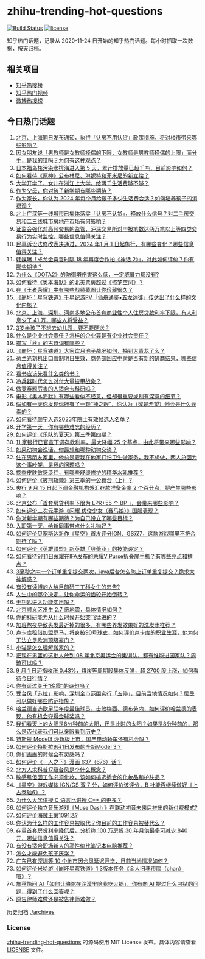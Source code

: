 # zhihu-trending-hot-questions

[![Build Status](https://github.com/justjavac/zhihu-trending-hot-questions/workflows/ci/badge.svg?branch=master)](https://github.com/justjavac/zhihu-trending-hot-questions/actions)
[![license](https://img.shields.io/github/license/justjavac/zhihu-trending-hot-questions)](https://github.com/justjavac/zhihu-trending-hot-questions/blob/master/LICENSE)

知乎热门话题，记录从 2020-11-24
日开始的知乎热门话题。每小时抓取一次数据，按天[归档](./archives)。

## 相关项目

- [知乎热搜榜](https://github.com/justjavac/zhihu-trending-top-search)
- [知乎热门视频](https://github.com/justjavac/zhihu-trending-hot-video)
- [微博热搜榜](https://github.com/justjavac/weibo-trending-hot-search)

## 今日热门话题

<!-- BEGIN -->
<!-- 最后更新时间 Sat Sep 02 2023 05:14:41 GMT+0800 (China Standard Time) -->

1. [北京、上海同日发布通知，执行「认房不用认贷」政策措施，将对楼市带来哪些影响？](https://www.zhihu.com/question/620177012)
1. [因女朋友说「男教师是女教师择偶的下限，女教师是男教师择偶的上限」而分手，是我的错吗？为何有这种观点？](https://www.zhihu.com/question/619195315)
1. [日本福岛核污染水排海进入第 5 天，累计排放量已超千吨，目前影响如何？](https://www.zhihu.com/question/619552802)
1. [如何看待《原神》公布林尼、琳妮特和菲米尼的新立绘？](https://www.zhihu.com/question/620185268)
1. [大学开学了，女儿在浙江上大学，给两千生活费够不够？](https://www.zhihu.com/question/619959093)
1. [作为父母，你对孩子新学期有哪些期待？](https://www.zhihu.com/question/619507713)
1. [作为家长，你认为 2024 年每个月给孩子多少生活费合适？如何培养孩子的消费观？](https://www.zhihu.com/question/620019656)
1. [北上广深等一线城市已集体落实「认房不认贷」，释放什么信号？对二手房交易和二三线城市房地产市场有何影响？](https://www.zhihu.com/question/620181211)
1. [证监会强化对高频交易的监管，沪深交易所对申报笔数达两万笔以上等四类交易行为实时监控，哪些信息值得关注？](https://www.zhihu.com/question/620177686)
1. [民事诉讼法修改表决通过，2024 年1 月 1 日起施行，有哪些变化？哪些信息值得关注？](https://www.zhihu.com/question/620121224)
1. [韩媒曝「成龙金喜善时隔 18 年再度合作拍《神话 2》」，对此如何评价？你有哪些期待？](https://www.zhihu.com/question/619988995)
1. [为什么《DOTA2》的防御塔伤害这么低，一定威慑力都没有?](https://www.zhihu.com/question/620015338)
1. [如何看待《奥本海默》的北美票房超过《盗梦空间》？](https://www.zhihu.com/question/619375441)
1. [在《王者荣耀》中有哪些战绩截图让你珍藏很久？](https://www.zhihu.com/question/619836046)
1. [《崩坏：星穹铁道》千星纪游PV「仙舟通鉴•五龙远徙」传达出了什么样的文化内核？](https://www.zhihu.com/question/619376493)
1. [北京、上海、深圳、河南多地公布首套商业性个人住房贷款利率下限，有人利息少了 41 万，哪些人将受益？](https://www.zhihu.com/question/620154745)
1. [3岁半孩子不想去幼儿园，要不要硬送？](https://www.zhihu.com/question/618731043)
1. [什么是企业社会责任？怎样的企业算是有企业社会责任？](https://www.zhihu.com/question/19957607)
1. [描写「秋」的古诗词有哪些？](https://www.zhihu.com/question/620130346)
1. [《崩坏：星穹铁道》大家饮月池子战况如何，抽到大青龙了么？](https://www.zhihu.com/question/619818188)
1. [荷兰光刻机出口管制明日生效，商务部回应中荷是否有新的磋商结果，哪些信息值得关注？](https://www.zhihu.com/question/620003791)
1. [看书应该先看什么类的书？](https://www.zhihu.com/question/611169301)
1. [冷兵器时代怎么对付大量披甲战象？](https://www.zhihu.com/question/450137451)
1. [做竞赛题厉害的人适合去科研吗？](https://www.zhihu.com/question/615484050)
1. [电影《奥本海默》有哪些看似不经意，但却很重要或别有深意的细节？](https://www.zhihu.com/question/619675583)
1. [假如有一天你发现你拥有了一颗“神之眼”，你认为（或是希望）他会是什么元素的？](https://www.zhihu.com/question/620010755)
1. [如何看待颜宁入选2023年院士有效候选人名单？](https://www.zhihu.com/question/619969641)
1. [开学第一天，你有哪些难忘的经历？](https://www.zhihu.com/question/619680519)
1. [如何评价《乐队的夏天》第三季第四期？](https://www.zhihu.com/question/620115170)
1. [11 家银行已官宣下调存款利率，最大降幅 25 个基点，由此将带来哪些影响？](https://www.zhihu.com/question/620108674)
1. [如果动物会说话，你最想和哪种动物交谈？](https://www.zhihu.com/question/614794825)
1. [住在男朋友家里，他总是要我在他家打扫卫生做家务，我不想做，两人总因为这个事吵架，是我的问题吗？](https://www.zhihu.com/question/619329286)
1. [换季皮肤敏感泛红，有哪些舒缓修护的精华水乳推荐？](https://www.zhihu.com/question/616665211)
1. [如何评价《披荆斩棘》第三季的一公舞台（上）？](https://www.zhihu.com/question/620115393)
1. [央行 9 月 15 日起下调金融机构外汇存款准备金率 2 个百分点，将产生哪些影响？](https://www.zhihu.com/question/620117328)
1. [北京公布「首套房贷利率下限为 LPR+55 个 BP 」，会带来哪些影响？](https://www.zhihu.com/question/620142169)
1. [如何评价二次元手游《闪耀 优俊少女（赛马娘）》国服表现？](https://www.zhihu.com/question/619773301)
1. [你对新学期有哪些期待？为自己设立了哪些目标？](https://www.zhihu.com/question/619681000)
1. [入职第一天，给新同事带点什么礼物好？](https://www.zhihu.com/question/619704045)
1. [如何评价贝塞斯达新作《星空》首发评分IGN、GS双7，这款游戏哪里不符合期待了吗？](https://www.zhihu.com/question/620087133)
1. [如何评价《英雄联盟》新英雄「贝蕾亚」的技能设定？](https://www.zhihu.com/question/619988927)
1. [如何看待9月1日荣耀在IFA发布的荣耀V Purse折叠屏手机？有哪些亮点和槽点？](https://www.zhihu.com/question/620171885)
1. [3毫秒之内一个订单重复提交两次，java后台怎么防止订单重复提交？跪求大神解惑？](https://www.zhihu.com/question/394163745)
1. [有没有读博的人给目前研三工科女生的忠告?](https://www.zhihu.com/question/619810865)
1. [人生中的哪个决定，让你命运的齿轮开始倒转？](https://www.zhihu.com/question/620148348)
1. [无钥匙进入功能实用吗？](https://www.zhihu.com/question/617714157)
1. [北京顺义区发生 2.7 级地震，具体情况如何？](https://www.zhihu.com/question/620160887)
1. [你的科研能力从什么时候开始突飞猛进的？](https://www.zhihu.com/question/524855881)
1. [加班熬夜导致头发最近掉的很多，有哪些养发效果好的洗发水推荐？](https://www.zhihu.com/question/616665188)
1. [卢卡库租借加盟罗马，将身披90号球衣，如何评价卢卡库的职业生涯，他为何无法立足欧洲顶级豪门？](https://www.zhihu.com/question/620018503)
1. [小猫是怎么理解搬家的？](https://www.zhihu.com/question/619958326)
1. [把现在男篮的这批人放到 08 年北京奥运会的集训队，都有谁能进国家队？周琦可以吗？](https://www.zhihu.com/question/619772383)
1. [9 月 1 日沪指收涨 0.43%，煤炭等周期股集体反弹，超 2700 股上涨，如何看待今日行情？](https://www.zhihu.com/question/620121606)
1. [你有读过关于“晚霞”的诗句吗？](https://www.zhihu.com/question/620000305)
1. [受台风「苏拉」影响，深圳全市范围实行「五停」，目前当地情况如何？居民可以做好哪些防范措施？](https://www.zhihu.com/question/620132489)
1. [哈兰德当选欧足联年度最佳球员，击败梅西、德布劳内，如何评价哈兰德的表现，他有机会夺得金球奖吗？](https://www.zhihu.com/question/620087694)
1. [我们看天上的太阳是8分钟前的太阳，还是此时的太阳？如果是8分钟前的，那么是否代表我们可以亲眼看到历史？](https://www.zhihu.com/question/614860173)
1. [特斯拉 Model3 焕新版上市，国产电动轿车还有机会吗？](https://www.zhihu.com/question/620136535)
1. [如何评价特斯拉9月1日发布的全新Model 3？](https://www.zhihu.com/question/620112693)
1. [你们画画的时候会有灵感吗？](https://www.zhihu.com/question/614438171)
1. [如何评价《一人之下》漫画 637（676）话？](https://www.zhihu.com/question/620082024)
1. [北方人求科普17级台风是个什么概念？](https://www.zhihu.com/question/32098024)
1. [敏感肌但因工作必须化妆，该如何挑选适合的化妆品和护肤品？](https://www.zhihu.com/question/616365136)
1. [《星空》游戏媒体 IGN/GS 双 7 分，如何评价该评分，B 社能否继续做好《上古卷轴6》？](https://www.zhihu.com/question/620086485)
1. [为什么大学讲授 C 语言比讲授 C++ 的更多？](https://www.zhihu.com/question/351653252)
1. [如何评价独立音乐游戏《Muse Dash 》在联动初音未来后推出的新付费模式?](https://www.zhihu.com/question/620054580)
1. [如何评价海贼王第1091话?](https://www.zhihu.com/question/620020126)
1. [你认为什么样的工作容易被取代？你目前的工作容易被替代么？](https://www.zhihu.com/question/619160841)
1. [存量首套房贷利率降低后，分析称 100 万房贷 30 年月供最多可减少 840 元，哪些信息值得关注？](https://www.zhihu.com/question/620059767)
1. [有没有适合职场新人的高性价比笔记本电脑推荐？](https://www.zhihu.com/question/617348520)
1. [怎么才能避免孩子厌学？](https://www.zhihu.com/question/619468724)
1. [广东已有深圳等 10 个地市因台风延迟开学，目前当地情况如何？](https://www.zhihu.com/question/620004320)
1. [如何评价米哈游《崩坏星穹铁道》1.3版本任务《金人旧巷市廛（chan）喧》？](https://www.zhihu.com/question/620026175)
1. [詹秋怡问 AI「如何让骆驼在沙漠里陪我吃火锅」，你有向 AI 提过什么刁钻的问题，得到了什么回答呢？](https://www.zhihu.com/question/619145432)
1. [原告律师难做还是被告律师难做？](https://www.zhihu.com/question/615223382)

<!-- END -->

历史归档 [./archives](./archives)

### License

[zhihu-trending-hot-questions](https://github.com/justjavac/zhihu-trending-hot-questions)
的源码使用 MIT License 发布。具体内容请查看 [LICENSE](./LICENSE) 文件。
